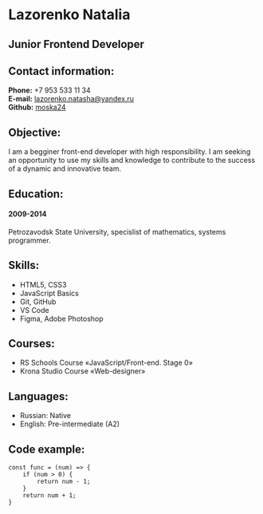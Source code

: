 # **Lazorenko Natalia**

## **Junior Frontend Developer**

## **Contact information:**

**Phone:** +7 953 533 11 34  
**E-mail:** lazorenko.natasha@yandex.ru  
**Github:**  [moska24](https://github.com/moska24/)

## **Objective:**

I am a begginer front-end developer with high responsibility.
I am seeking an opportunity to use my skills and knowledge to contribute to the success of a dynamic and innovative team.


## **Education:**

#### **2009-2014**
Petrozavodsk State University, specislist of mathematics, systems programmer.


## **Skills:**
* HTML5, CSS3
* JavaScript Basics
* Git, GitHub
* VS Code
* Figma, Adobe Photoshop


## **Courses:**
* RS Schools Course «JavaScript/Front-end. Stage 0»
* Krona Studio Course «Web-designer»


## **Languages:**
* Russian: Native
* English: Pre-intermediate (A2)



## **Code example:**
```
const func = (num) => {  
    if (num > 0) {  
        return num - 1;  
    }
    return num + 1;  
}  
```
